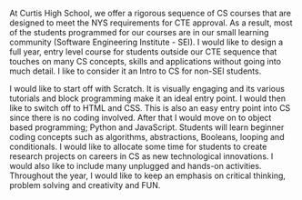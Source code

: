 At Curtis High School, we offer a rigorous sequence of CS courses that are designed to meet the NYS requirements for CTE approval.  As a result, most of the students programmed for our courses are in our small learning community (Software Engineering Institute - SEI).  I would like to design a full year, entry level course for students outside our CTE sequence that touches on many CS concepts, skills and applications without going into much detail.  I like to consider it an Intro to CS for non-SEI students. 

I would like to start off with Scratch.  It is visually engaging and its various tutorials and block programming make it an ideal entry point.  I would then like to switch off to HTML and CSS.  This is also an easy entry point into CS since there is no coding involved.  After that I would move on to object based programming; Python and JavaScript.  Students will learn beginner coding concepts such as algorithms, abstractions, Booleans, looping and conditionals.  I would like to allocate some time for students to create research projects on careers in CS as new technological innovations. I would also like to include many unplugged and hands-on activities.  Throughout the year, I would like to keep an emphasis on critical thinking, problem solving and creativity and FUN.
